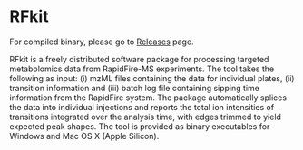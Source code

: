 # RFkit
For compiled binary, please go to [Releases](https://github.com/SLINGhub/RFkit/releases/tag/RF) page. 

RFkit is a freely distributed software package for processing targeted metabolomics data from RapidFire-MS experiments. The tool takes the following as input: (i) mzML files containing the data for individual plates, (ii) transition information and (iii) batch log file containing sipping time information from the RapidFire system. The package automatically splices the data into individual injections and reports the total ion intensities of transitions integrated over the analysis time, with edges trimmed to yield expected peak shapes. The tool is provided as binary executables for Windows and Mac OS X (Apple Silicon). 
